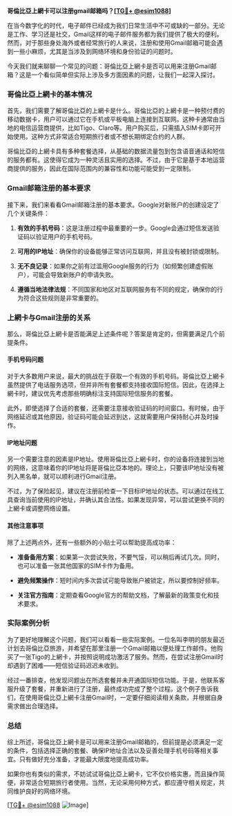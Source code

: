 **哥倫比亞上網卡可以注册gmail邮箱吗？[[TG💪+ @esim1088](https://t.me/s/esim1088)]**

在当今数字化的时代，电子邮件已经成为我们日常生活中不可或缺的一部分。无论是工作、学习还是社交，Gmail这样的电子邮件服务都为我们提供了极大的便利。然而，对于那些身处海外或者经常旅行的人来说，注册和使用Gmail邮箱可能会遇到一些小麻烦，尤其是当涉及到网络环境和身份验证的问题时。

今天我们就来聊聊一个常见的问题：哥倫比亞上網卡是否可以用来注册Gmail邮箱？这是一个看似简单但实际上涉及多方面因素的问题，让我们一起深入探讨。

### 哥倫比亞上網卡的基本情况

首先，我们需要了解哥倫比亞的上網卡是什么。哥倫比亞的上網卡是一种预付费的移动数据卡，用户可以通过它在手机或平板电脑上连接到互联网。这种卡通常由当地的电信运营商提供，比如Tigo、Claro等。用户购买后，只需插入SIM卡即可开始使用。这种方式非常适合短期旅行者或不想长期绑定合约的人群。

哥倫比亞的上網卡具有多种套餐选择，从基础的数据流量包到包含语音通话和短信的服务都有。这使得它成为一种灵活且实用的选择。不过，由于它是基于本地运营商提供的服务，因此在国际范围内的兼容性和功能可能受到一定限制。

### Gmail邮箱注册的基本要求

接下来，我们来看看Gmail邮箱注册的基本要求。Google对新账户的创建设定了几个关键条件：

1. **有效的手机号码**：这是注册过程中最重要的一步。Google会通过短信发送验证码以验证用户的手机号码。
   
2. **可用的IP地址**：确保你的设备能够正常访问互联网，并且没有被封锁或限制。

3. **无不良记录**：如果你之前有过滥用Google服务的行为（如频繁创建虚假账户），可能会导致新账户的申请失败。

4. **遵循当地法律法规**：不同国家和地区对互联网服务有不同的规定，确保你的行为符合这些规则是非常重要的。

### 上網卡与Gmail注册的关系

那么，哥倫比亞上網卡是否能满足上述条件呢？答案是肯定的，但需要满足几个前提条件。

#### 手机号码问题

对于大多数用户来说，最大的挑战在于获取一个有效的手机号码。哥倫比亞上網卡虽然提供了电话服务选项，但并非所有套餐都支持接收国际短信。因此，在选择上網卡时，建议优先考虑那些明确标注支持国际短信服务的套餐。

此外，即使选择了合适的套餐，还需要注意接收验证码的时间窗口。有时候，由于网络延迟或其他原因，验证码可能会延迟到达，这就需要用户保持耐心并及时操作。

#### IP地址问题

另一个需要注意的因素是IP地址。使用哥倫比亞上網卡时，你的设备将连接到当地的网络，这意味着你的IP地址将是哥倫比亞本地的。理论上，只要该IP地址没有被列入黑名单，就可以顺利进行Gmail注册。

不过，为了保险起见，建议在注册前检查一下目标IP地址的状态。可以通过在线工具查询当前使用的IP地址，并确认其合法性。如果发现异常，可以尝试更换不同的上網卡或调整网络设置。

#### 其他注意事项

除了上述两点外，还有一些额外的小贴士可以帮助提高成功率：

- **准备备用方案**：如果第一次尝试失败，不要气馁，可以稍后再试几次。同时，也可以准备一张其他国家的SIM卡作为备用。
  
- **避免频繁操作**：短时间内多次尝试可能导致账户被锁定，所以要控制好频率。

- **关注官方指南**：定期查看Google官方的帮助文档，了解最新的政策变化和技术要求。

### 实际案例分析

为了更好地理解这个问题，我们可以看看一些实际案例。一位名叫李明的朋友最近计划去哥倫比亞旅游，并希望在那里注册一个Gmail邮箱以便处理工作邮件。他购买了一张Tigo的上網卡，并按照说明成功激活了服务。然而，在尝试注册Gmail时却遇到了困难——短信验证码迟迟未收到。

经过一番排查，他发现问题出在所选套餐并未开通国际短信功能。于是，他联系客服升级了套餐，并重新进行了注册，最终成功完成了整个过程。这个例子告诉我们，在使用哥倫比亞上網卡注册Gmail时，一定要仔细阅读相关条款，并根据自身需求做出合理选择。

### 总结

综上所述，哥倫比亞上網卡是可以用来注册Gmail邮箱的，但前提是必须满足一定的条件，包括选择正确的套餐、确保IP地址合法以及妥善处理手机号码等相关事宜。只有做好充分准备，才能最大限度地提高成功率。

如果你也有类似的需求，不妨试试哥倫比亞上網卡，它不仅价格实惠，而且操作简便，非常适合短期旅行者使用。当然，无论采用何种方式，都应遵守相关规定，共同维护良好的网络环境。

[[TG💪+ @esim1088](https://t.me/s/esim1088) ![Image](https://i.postimg.cc/4NQfJmqS/Snipaste-2025-05-13-00-14-12.png)]